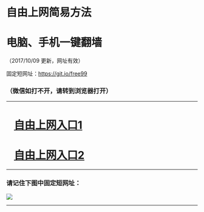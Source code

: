 ﻿# 自由上网简易方法

# 电脑、手机一键翻墙

（2017/10/09 更新，网址有效）

固定短网址：https://git.io/free99

### （微信如打不开，请转到浏览器打开）


***





# &nbsp;&nbsp; <a href="http://ft320511806.fwq-tz-1001.info/fwqtz01.html?t=100900126694 " target="_blank">自由上网入口1</a>
# &nbsp;&nbsp; <a href="http://ft3071222118.fwq-tz-1002.info/fwqtz02.html?t=100900120011 " target="_blank">自由上网入口2</a>
***

### 请记住下图中固定短网址：

<img src="https://s3-us-west-2.amazonaws.com/fwq-1001/yjfq-20170905okok.png" /> 


***

